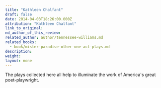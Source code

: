 ```yaml
---
title: "Kathleen Chalfant"
draft: false
date: 2014-04-03T18:26:00.000Z
attribution: "Kathleen Chalfant"
link_to_original:
nd_author_of_this_review:
related_author: author/tennessee-williams.md
related_books:
  - book/mister-paradise-other-one-act-plays.md
description:
weight:
layout: none
---
```

The plays collected here all help to illuminate the work of America's great poet-playwright.

